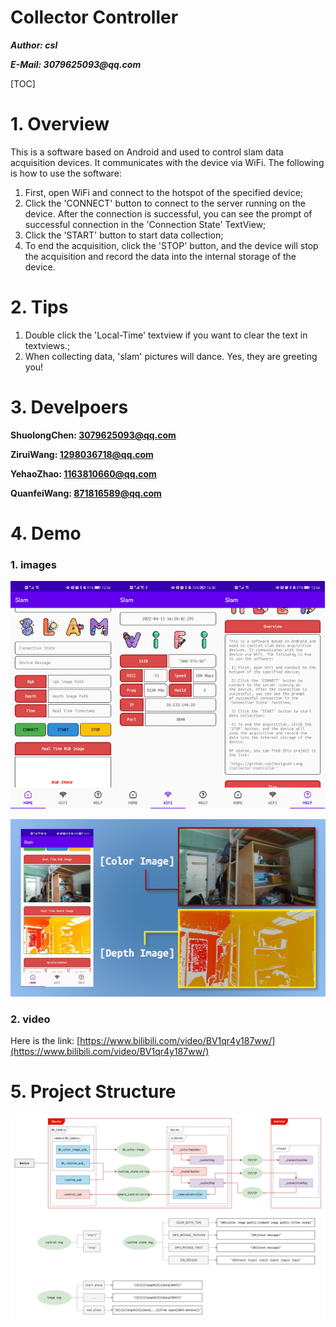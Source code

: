 # Collector Controller
___Author: csl___

___E-Mail: 3079625093@qq.com___

[TOC]

# 1. Overview

This is a software based on Android and used to control slam data acquisition devices.
It communicates with the device via WiFi. The following is how to use the software:

1) First, open WiFi and connect to the hotspot of the specified device;
2) Click the 'CONNECT' button to connect to the server running on the device.
    After the connection is successful, you can see the prompt of successful connection in the 'Connection State' TextView;
3) Click the 'START' button to start data collection;
4) To end the acquisition, click the 'STOP' button, and the device will stop the acquisition and record the data
    into the internal storage of the device.

# 2. Tips

1) Double click the 'Local-Time' textview if you want to clear the text in textviews.;
1) When collecting data, 'slam' pictures will dance. Yes, they are greeting you!

# 3. Develpoers

**ShuolongChen: 3079625093@qq.com**

**ZiruiWang: 1298036718@qq.com**

**YehaoZhao: 1163810660@qq.com**

**QuanfeiWang: 871816589@qq.com**

# 4. Demo

### 1. images

<img src="./img/home.jpg" width=33.3%><img src="./img/wifi.jpg" width=33.3%><img src="./img/help.jpg" width=33.3%>

<img src="./img/img.png">

### 2. video

Here is the link: [https://www.bilibili.com/video/BV1qr4y187ww/](https://www.bilibili.com/video/BV1qr4y187ww/)

# 5. Project Structure

<img src="./img/ros_node_structure.drawio.png">
